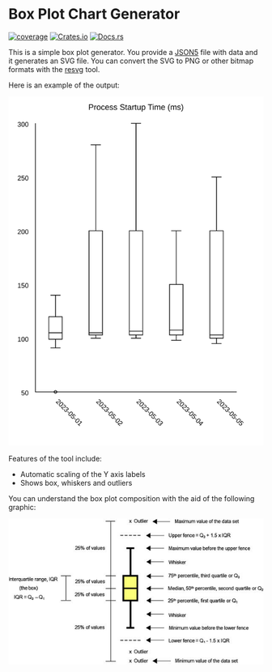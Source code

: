 # Box Plot Chart Generator

[![coverage](https://shields.io/endpoint?url=https://raw.githubusercontent.com/jlyonsmith/box_plot_chart/main/coverage.json)](https://github.com/jlyonsmith/box_plot_chart/blob/main/coverage.json)
[![Crates.io](https://img.shields.io/crates/v/box_plot_chart.svg)](https://crates.io/crates/box_plot_chart)
[![Docs.rs](https://docs.rs/box_plot_chart/badge.svg)](https://docs.rs/box_plot_chart)

This is a simple box plot generator.  You provide a [JSON5](https://json5.org/) file with data and it generates an SVG file.  You can convert the SVG to PNG or other bitmap formats with the [resvg](https://crates.io/crates/resvg) tool.

Here is an example of the output:

![Example Box Plot](example/example.svg)

Features of the tool include:

- Automatic scaling of the Y axis labels
- Shows box, whiskers and outliers

You can understand the box plot composition with the aid of the following graphic:

![Box Plot Components](example/box-plot-components.jpeg)
